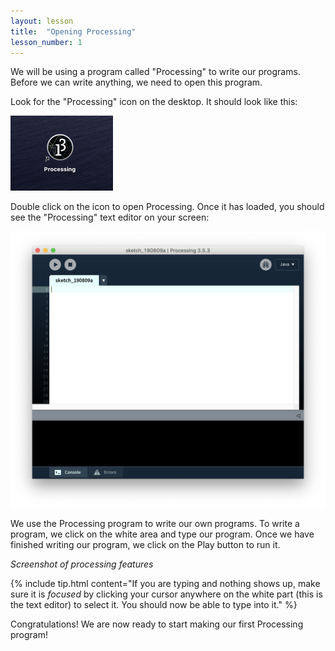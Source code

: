 ```yaml
---
layout: lesson
title:  "Opening Processing"
lesson_number: 1
---
```


We will be using a program called "Processing" to write our programs. Before we can write anything, we need to open this program.

Look for the "Processing" icon on the desktop. It should look like this:

![Processing icon](/assets/images/lesson1-1.png)

Double click on the icon to open Processing. Once it has loaded, you should see the "Processing" text editor on your screen:

![Processing app](/assets/images/lesson1-2.png)

We use the Processing program to write our own programs. To write a program, we click on the white area and type our program. Once we have finished writing our program, we click on the <i class="fa fa-play"></i> Play button to run it.

*Screenshot of processing features*

{% include tip.html content="If you are typing and nothing shows up, make sure it is <em>focused</em> by clicking your cursor anywhere on the white part (this is the text editor) to select it. You should now be able to type into it." %}

Congratulations! We are now ready to start making our first Processing program!
